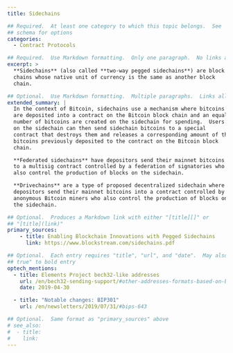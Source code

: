 ```yaml
---
title: Sidechains

## Required.  At least one category to which this topic belongs.  See
## schema for options
categories:
  - Contract Protocols

## Required.  Use Markdown formatting.  Only one paragraph.  No links allowed.
excerpt: >
  **Sidechains** (also called **two-way pegged sidechains**) are block
  chains whose native unit of currency is the same as another block
  chain.

## Optional.  Use Markdown formatting.  Multiple paragraphs.  Links allowed.
extended_summary: |
  In the context of Bitcoin, sidechains use a mechanism where bitcoins
  are deposited into a contract on the Bitcoin block chain and an equal
  number of bitcoins are created on the sidechain for spending.  Users
  on the sidechain can then send sidechain bitcoins to a special
  contract that destroys them and releases a corresponding amount of the
  bitcoins previously deposited to the contract on the Bitcoin block
  chain.

  **Federated sidechains** have depositors send their mainnet bitcoins
  to a multisig contract controlled by a federation of signatories who
  also control the production of blocks on the sidechain.

  **Drivechains** are a type of proposed decentralized sidechain where
  depositors send their mainnet bitcoins into a contract controlled by
  anonymous Bitcoin miners who also control the production of blocks on
  the sidechain.

## Optional.  Produces a Markdown link with either "[title][]" or
## "[title](link)"
primary_sources:
    - title: Enabling Blockchain Innovations with Pegged Sidechains
      link: https://www.blockstream.com/sidechains.pdf

## Optional.  Each entry requires "title", "url", and "date".  May also use "feature:
## true" to bold entry
optech_mentions:
  - title: Elements Project bech32-like addresses
    url: /en/bech32-sending-support/#other-addresses-formats-based-on-bech32
    date: 2019-04-30

  - title: "Notable changes: BIP301"
    url: /en/newsletters/2019/07/31/#bips-643

## Optional.  Same format as "primary_sources" above
# see_also:
#  - title:
#    link:
---
```

